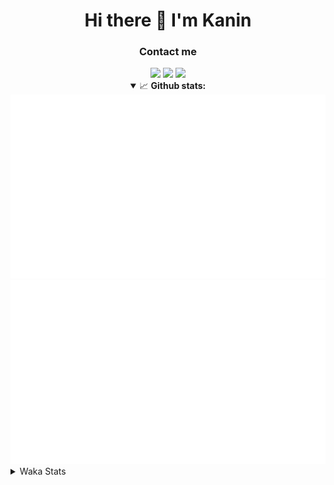 <div align="center">
 <h1>Hi there 👋 I'm Kanin</h1>
 <h3>Contact me</h3>
 <a href="mailto:im@kanin.dev"><img src="https://img.shields.io/badge/gmail-%23D14836.svg?&style=for-the-badge&logo=gmail&logoColor=white"/></a>
 <a href="https://twitter.com/KaninDev"><img src="https://img.shields.io/badge/twitter-%231DA1F2.svg?&style=for-the-badge&logo=twitter&logoColor=white"/></a>
 <a href="https://www.linkedin.com/in/KaninDev"><img src="https://img.shields.io/badge/linkedin-%230077B5.svg?&style=for-the-badge&logo=linkedin&logoColor=white"/></a>
<details open>
  <summary>📈 <b>Github stats:</b></summary>
  <img src="https://github.com/Kanin/Kanin/blob/master/scripts/GitHubStats/generated/overview.svg"/>
  <img src="https://github.com/Kanin/Kanin/blob/master/scripts/GitHubStats/generated/languages.svg"/>
</details>
</div>

<details>
 <summary>Waka Stats</summary>

<!--START_SECTION:waka-->
![Profile Views](http://img.shields.io/badge/Profile%20Views-5-blue)

![Lines of code](https://img.shields.io/badge/From%20Hello%20World%20I%27ve%20Written-792377%20lines%20of%20code-blue)

**🐱 My Github Data** 

> 🏆 278 Contributions in the Year 2020
 > 
> 📦 4.6 kB Used in Github's Storage 
 > 
> 🚫 Not Opted to Hire
 > 
> 📜 6 Public Repositories
 > 
> 🔑 3 Private Repositories 

**I'm an Early 🐤** 

```text
🌞 Morning    92 commits     ██████░░░░░░░░░░░░░░░░░░░   27.46% 
🌆 Daytime    109 commits    ████████░░░░░░░░░░░░░░░░░   32.54% 
🌃 Evening    73 commits     █████░░░░░░░░░░░░░░░░░░░░   21.79% 
🌙 Night      61 commits     ████░░░░░░░░░░░░░░░░░░░░░   18.21%

```
📅 **I'm Most Productive on Sunday** 

```text
Monday       65 commits     ████░░░░░░░░░░░░░░░░░░░░░   19.4% 
Tuesday      40 commits     ███░░░░░░░░░░░░░░░░░░░░░░   11.94% 
Wednesday    49 commits     ███░░░░░░░░░░░░░░░░░░░░░░   14.63% 
Thursday     29 commits     ██░░░░░░░░░░░░░░░░░░░░░░░   8.66% 
Friday       31 commits     ██░░░░░░░░░░░░░░░░░░░░░░░   9.25% 
Saturday     46 commits     ███░░░░░░░░░░░░░░░░░░░░░░   13.73% 
Sunday       75 commits     █████░░░░░░░░░░░░░░░░░░░░   22.39%

```


📊 **This Week I Spent My Time On** 

```text
⌚︎ Time Zone: America/New_York

💬 Programming Languages: 
JSX                      5 hrs 11 mins       ████████░░░░░░░░░░░░░░░░░   34.78% 
SCSS                     5 hrs 4 mins        ████████░░░░░░░░░░░░░░░░░   33.9% 
Python                   3 hrs 35 mins       ██████░░░░░░░░░░░░░░░░░░░   23.99% 
JavaScript               48 mins             █░░░░░░░░░░░░░░░░░░░░░░░░   5.43% 
virtualenv               13 mins             ░░░░░░░░░░░░░░░░░░░░░░░░░   1.54%

🔥 Editors: 
IntelliJ                 11 hrs 7 mins       ██████████████████░░░░░░░   74.47% 
PyCharm                  3 hrs 49 mins       ██████░░░░░░░░░░░░░░░░░░░   25.53%

🐱‍💻 Projects: 
powerfnr                 6 hrs 37 mins       ███████████░░░░░░░░░░░░░░   44.31% 
Kanin                    4 hrs 1 min         ██████░░░░░░░░░░░░░░░░░░░   26.91% 
Naila.py                 3 hrs 41 mins       ██████░░░░░░░░░░░░░░░░░░░   24.66% 
PowerRep                 27 mins             ░░░░░░░░░░░░░░░░░░░░░░░░░   3.11% 
TomsBot                  7 mins              ░░░░░░░░░░░░░░░░░░░░░░░░░   0.87%

💻 Operating System: 
Linux                    14 hrs 56 mins      █████████████████████████   100.0%

```

**I Mostly Code in Python** 

```text
Python                   17 repos            ███████████████████░░░░░░   77.27% 
JavaScript               2 repos             ██░░░░░░░░░░░░░░░░░░░░░░░   9.09% 
Kotlin                   1 repos             █░░░░░░░░░░░░░░░░░░░░░░░░   4.55% 
HTML                     1 repos             █░░░░░░░░░░░░░░░░░░░░░░░░   4.55% 
Java                     1 repos             █░░░░░░░░░░░░░░░░░░░░░░░░   4.55%

```


**Timeline**

![Chart not found](https://github.com/Kanin/Kanin/blob/master/charts/bar_graph.png) 


<!--END_SECTION:waka-->
</details>
